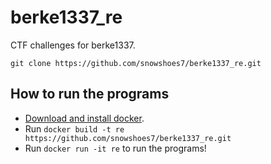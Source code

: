 # berke1337_re
CTF challenges for berke1337.

`git clone https://github.com/snowshoes7/berke1337_re.git`


## How to run the programs 
- [Download and install docker](https://docs.docker.com/get-docker/).
- Run `docker build -t re https://github.com/snowshoes7/berke1337_re.git`
- Run `docker run -it re` to run the programs!
